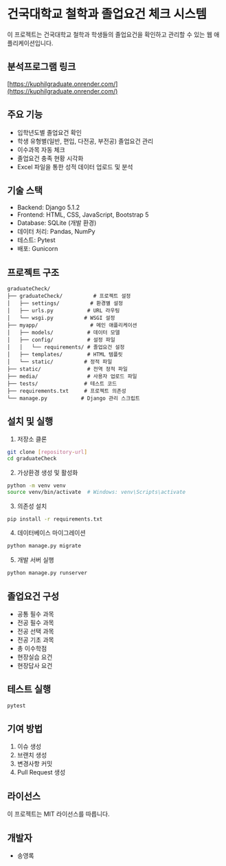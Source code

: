 # 건국대학교 철학과 졸업요건 체크 시스템

이 프로젝트는 건국대학교 철학과 학생들의 졸업요건을 확인하고 관리할 수 있는 웹 애플리케이션입니다.


## 분석프로그램 링크

[https://kuphilgraduate.onrender.com/](https://kuphilgraduate.onrender.com/)

## 주요 기능

- 입학년도별 졸업요건 확인
- 학생 유형별(일반, 편입, 다전공, 부전공) 졸업요건 관리
- 이수과목 자동 체크
- 졸업요건 충족 현황 시각화
- Excel 파일을 통한 성적 데이터 업로드 및 분석

## 기술 스택

- Backend: Django 5.1.2
- Frontend: HTML, CSS, JavaScript, Bootstrap 5
- Database: SQLite (개발 환경)
- 데이터 처리: Pandas, NumPy
- 테스트: Pytest
- 배포: Gunicorn

## 프로젝트 구조

```
graduateCheck/
├── graduateCheck/          # 프로젝트 설정
│   ├── settings/          # 환경별 설정
│   ├── urls.py           # URL 라우팅
│   └── wsgi.py          # WSGI 설정
├── myapp/                 # 메인 애플리케이션
│   ├── models/           # 데이터 모델
│   ├── config/           # 설정 파일
│   │   └── requirements/ # 졸업요건 설정
│   ├── templates/        # HTML 템플릿
│   └── static/          # 정적 파일
├── static/               # 전역 정적 파일
├── media/                # 사용자 업로드 파일
├── tests/               # 테스트 코드
├── requirements.txt     # 프로젝트 의존성
└── manage.py           # Django 관리 스크립트
```

## 설치 및 실행

1. 저장소 클론
```bash
git clone [repository-url]
cd graduateCheck
```

2. 가상환경 생성 및 활성화
```bash
python -m venv venv
source venv/bin/activate  # Windows: venv\Scripts\activate
```

3. 의존성 설치
```bash
pip install -r requirements.txt
```

4. 데이터베이스 마이그레이션
```bash
python manage.py migrate
```

5. 개발 서버 실행
```bash
python manage.py runserver
```

## 졸업요건 구성

- 공통 필수 과목
- 전공 필수 과목
- 전공 선택 과목
- 전공 기초 과목
- 총 이수학점
- 현장실습 요건
- 현장답사 요건

## 테스트 실행

```bash
pytest
```

## 기여 방법

1. 이슈 생성
2. 브랜치 생성
3. 변경사항 커밋
4. Pull Request 생성

## 라이선스

이 프로젝트는 MIT 라이선스를 따릅니다.

## 개발자

- 송영록